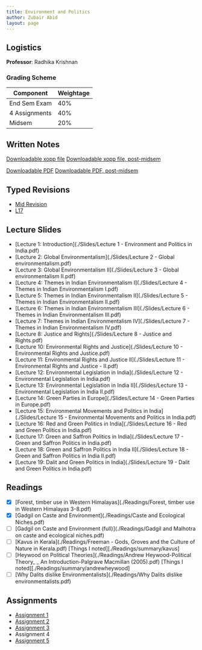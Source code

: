 ```yaml
---
title: Environment and Politics 
author: Zubair Abid
layout: page
---
```


## Logistics

**Professor**: Radhika Krishnan

### Grading Scheme

| Component     | Weightage |
|---------------|-----------|
| End Sem Exam  | 40%       |
| 4 Assignments | 40%       |
| Midsem        | 20%       |


## Written Notes

[Downloadable xopp file](./epnotes.xopp) [Downloadable xopp file, post-midsem](./epnotespostmid.xopp)

[Downloadable PDF](./epnotes.pdf)  [Downloadable PDF, post-midsem](./epnotespostmid.pdf)

## Typed Revisions

- [Mid Revision](midrevision)
- [L17](L17)

## Lecture Slides

- [Lecture 1: Introduction](./Slides/Lecture 1 - Environment and Politics in India.pdf)
- [Lecture 2: Global Environmentalism](./Slides/Lecture 2 - Global environmentalism.pdf)
- [Lecture 3: Global Environmentalism II](./Slides/Lecture 3 - Global environmentalism II.pdf)
- [Lecture 4: Themes in Indian Environmentalism I](./Slides/Lecture 4 - Themes in Indian Environmentalism I.pdf)
- [Lecture 5: Themes in Indian Environmentalism II](./Slides/Lecture 5 - Themes in Indian Environmentalism II.pdf)
- [Lecture 6: Themes in Indian Environmentalism III](./Slides/Lecture 6 - Themes in Indian Environmentalism III.pdf)
- [Lecture 7: Themes in Indian Environmentalism IV](./Slides/Lecture 7 - Themes in Indian Environmentalism IV.pdf)
- [Lecture 8: Justice and Rights](./Slides/Lecture 8 - Justice and Rights.pdf)
- [Lecture 10: Environmental Rights and Justice](./Slides/Lecture 10 - Environmental Rights and Justice.pdf)
- [Lecture 11: Environmental Rights and Justice II](./Slides/Lecture 11 - Environmental Rights and Justice - II.pdf)
- [Lecture 12: Environmental Legislation in India](./Slides/Lecture 12 - Environmental Legislation in India.pdf)
- [Lecture 13: Environmental Legislation in India II](./Slides/Lecture 13 - Environmental Legislation in India II.pdf)
- [Lecture 14: Green Parties in Europe](./Slides/Lecture 14 - Green Parties in Europe.pdf)
- [Lecture 15: Environmental Movements and Politics in India](./Slides/Lecture 15 - Environmental Movements and Politics in India.pdf)
- [Lecture 16: Red and Green Politics in India](./Slides/Lecture 16 - Red and Green Politics in India.pdf)
- [Lecture 17: Green and Saffron Politics in India](./Slides/Lecture 17 - Green and Saffron Politics in India.pdf)
- [Lecture 18:  Green and Saffron Politics in India II](./Slides/Lecture 18 - Green and Saffron Politics in India II.pdf)
- [Lecture 19: Dalit and Green Politics in India](./Slides/Lecture 19 - Dalit and Green Politics in India.pdf)

## Readings

- [X] [Forest, timber use in Western Himalayas](./Readings/Forest, timber use in Western Himalayas 3-8.pdf)
- [X] [Gadgil on Caste and Environment](./Readings/Caste and Ecological Niches.pdf)
- [ ] [Gadgil on Caste and Environment (full)](./Readings/Gadgil and Malhotra on caste and ecological niches.pdf)
- [ ] [Kavus in Kerala](./Readings/Freeman - Gods, Groves and the Culture of Nature in Kerala.pdf) [Things I noted][./Readings/summary/kavus]
- [ ] [Heywood on Political Theories](./Readings/Andrew Heywood-Political Theory_ _ An Introduction-Palgrave Macmillan (2005).pdf) [Things I noted][./Readings/summary/andrewheywood] 
- [ ] [Why Dalits dislike Environmentalists](./Readings/Why Dalits dislike environmentalists.pdf)

## Assignments

- [Assignment 1](./Assignments/1/index)
- [Assignment 2](./Assignments/2/index)
- [Assignment 3](./Assignments/3/index)
- Assignment 4
- [Assignment 5](./Assignments/5/index)
